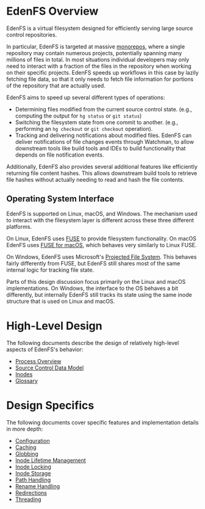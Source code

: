 EdenFS Overview
===============

EdenFS is a virtual filesystem designed for efficiently serving large source
control repositories.

In particular, EdenFS is targeted at massive
[monorepos](https://en.wikipedia.org/wiki/Monorepo), where a single
repository may contain numerous projects, potentially spanning many millions of
files in total.  In most situations individual developers may only need to
interact with a fraction of the files in the repository when working on their
specific projects.  EdenFS speeds up workflows in this case by lazily fetching
file data, so that it only needs to fetch file information for portions of the
repository that are actually used.

EdenFS aims to speed up several different types of operations:
* Determining files modified from the current source control state.
  (e.g., computing the output for `hg status` or `git status`)
* Switching the filesystem state from one commit to another.
  (e.g., performing an `hg checkout` or `git checkout` operation).
* Tracking and delivering notifications about modified files.
  EdenFS can deliver notifications of file changes events through Watchman,
  to allow downstream tools like build tools and IDEs to build functionality
  that depends on file notification events.

Additionally, EdenFS also provides several additional features like efficiently
returning file content hashes.  This allows downstream build tools to retrieve
file hashes without actually needing to read and hash the file contents.


Operating System Interface
--------------------------

EdenFS is supported on Linux, macOS, and Windows.  The mechanism used to
interact with the filesystem layer is different across these three different
platforms.

On Linux, EdenFS uses
[FUSE](https://en.wikipedia.org/wiki/Filesystem_in_Userspace) to provide
filesystem functionality.  On macOS EdenFS uses [FUSE for
macOS](https://osxfuse.github.io/), which behaves very similarly to Linux FUSE.

On Windows, EdenFS uses Microsoft's
[Projected File System](https://docs.microsoft.com/en-us/windows/win32/projfs/projected-file-system).
This behaves fairly differently from FUSE, but EdenFS still shares most of the
same internal logic for tracking file state.

Parts of this design discussion focus primarily on the Linux and
macOS implementations. On Windows, the interface to the OS behaves a bit
differently, but internally EdenFS still tracks its state using the same inode
structure that is used on Linux and macOS.


High-Level Design
=================

The following documents describe the design of relatively high-level aspects of
EdenFS's behavior:

* [Process Overview](./Process_State.md)
* [Source Control Data Model](./Data_Model.md)
* [Inodes](./Inodes.md)
* [Glossary](./Glossary.md)


Design Specifics
================

The following documents cover specific features and implementation details in
more depth:

* [Configuration](./Config.md)
* [Caching](./Caching.md)
* [Globbing](./Globbing.md)
* [Inode Lifetime Management](./InodeLifetime.md)
* [Inode Locking](./InodeLocks.md)
* [Inode Storage](./InodeStorage.md)
* [Path Handling](./Paths.md)
* [Rename Handling](./Rename.md)
* [Redirections](./Redirections.md)
* [Threading](./Threading.md)
